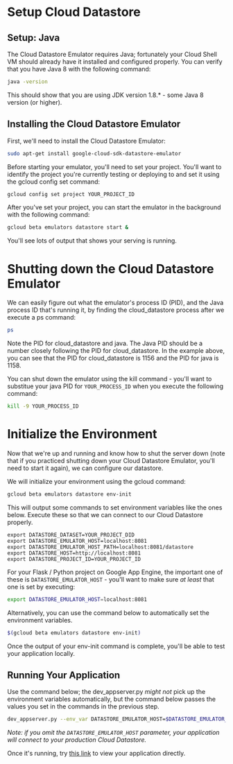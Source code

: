 # Setup Cloud Datastore 

## Setup: Java

The Cloud Datastore Emulator requires Java; fortunately your Cloud Shell VM
should already have it installed and configured properly. You can verify that
you have Java 8 with the following command:

```bash
java -version
```

This should show that you are using JDK version 1.8.* - some Java 8 version 
(or higher).

## Installing the Cloud Datastore Emulator

First, we'll need to install the Cloud Datastore Emulator:

```bash
sudo apt-get install google-cloud-sdk-datastore-emulator
```

Before starting your emulator, you'll need to set your project.  You'll want
to identify the project you're currently testing or deploying to and set it
using the gcloud config set command:

```bash
gcloud config set project YOUR_PROJECT_ID
```

After you've set your project, you can start the emulator in the background
with the following command: 

```bash
gcloud beta emulators datastore start &
```

You'll see lots of output that shows your serving is running.

# Shutting down the Cloud Datastore Emulator

We can easily figure out what the emulator's process ID (PID), and the Java
process ID that's running it, by finding the cloud_datastore process after we
execute a ps command:

```bash
ps
```

Note the PID for cloud_datastore and java. The Java PID should be a number
closely following the PID for cloud_datastore. In the example above, you can 
see that the PID for cloud_datastore is 1156 and the PID for java is 1158.

You can shut down the emulator using the kill command - you'll want to 
substitue your java PID for ```YOUR_PROCESS_ID``` when you execute the
following command:

```bash
kill -9 YOUR_PROCESS_ID
```

# Initialize the Environment

Now that we're up and running and know how to shut the server down (note that
if you practiced shutting down your Cloud Datastore Emulator, you'll need to
start it again), we can configure our datastore.

We will initialize your environment using the gcloud command:

```bash
gcloud beta emulators datastore env-init
```

This will output some commands to set environment variables like the ones 
below. Execute these so that we can connect to our Cloud Datastore properly.

```
export DATASTORE_DATASET=YOUR_PROJECT_DID
export DATASTORE_EMULATOR_HOST=localhost:8081
export DATASTORE_EMULATOR_HOST_PATH=localhost:8081/datastore
export DATASTORE_HOST=http://localhost:8081
export DATASTORE_PROJECT_ID=YOUR_PROJECT_ID
```

For your Flask / Python project on Google App Engine, the important one of
these is ```DATASTORE_EMULATOR_HOST``` - you'll want to make sure *at least*
that one is set by executing:

```bash
export DATASTORE_EMULATOR_HOST=localhost:8081
```

Alternatively, you can use the command below to automatically set the 
environment variables.

```bash
$(gcloud beta emulators datastore env-init)
```

Once the output of your env-init command is complete, you'll be able to test
your application locally.

## Running Your Application

Use the command below; the dev_appserver.py *might not* pick up the environment
variables automatically, but the command below passes the values you set in
the commands in the previous step.

```bash
dev_appserver.py --env_var DATASTORE_EMULATOR_HOST=$DATASTORE_EMULATOR_HOST app.yaml
```

_Note: if you omit the ```DATASTORE_EMULATOR_HOST``` parameter, your application will
connect to your production Cloud Datastore._

Once it's running, try
[this link](https://ssh.cloud.google.com/devshell/proxy?authuser=0&port=8080&environment_id=default)
to view your application directly.

